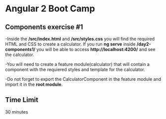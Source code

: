 # Angular 2 Boot Camp

## Components exercise #1

-Inside the **/src/index.html** and **/src/styles.css** you will find the required HTML and CSS to create a calculator. If you run **ng serve** inside **/day2-components1/** you will be able to access **http://localhost:4200/** and see the calculator.

-You will need to create a feature module(calculator) that will contain a component with the requiered styles and template for the calculator.

-Do not forget to export the CalculatorComponent in the feature module and import it in the **root module**.

## Time Limit

30 minutes


